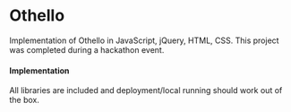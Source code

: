 # Othello

Implementation of Othello in JavaScript, jQuery, HTML, CSS. This project was completed during a hackathon event.

#### Implementation

All libraries are included and deployment/local running should work out of the box.

